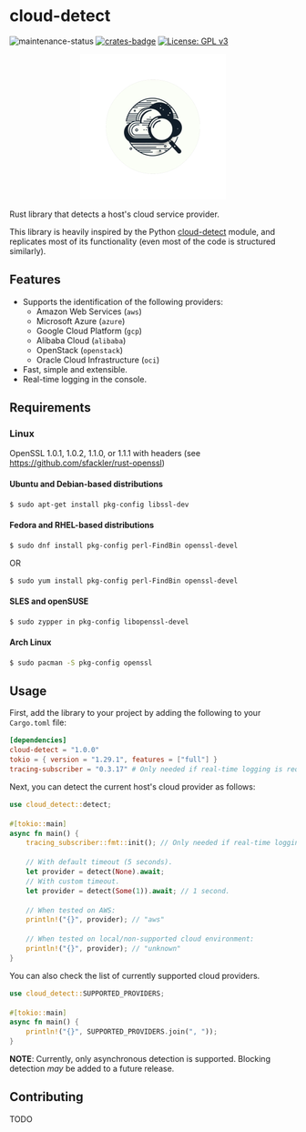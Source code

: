 # cloud-detect

![maintenance-status](https://img.shields.io/badge/maintenance-actively--developed-brightgreen.svg)
[![crates-badge](https://img.shields.io/crates/v/cloud-detect.svg)](https://crates.io/crates/cloud-detect)
[![License: GPL v3](https://img.shields.io/badge/license-GPLv3-blue.svg)](https://www.gnu.org/licenses/gpl-3.0)

<p align="center">
  <img  src="assets/logo.png" alt="Pylon Logo">
</p>

Rust library that detects a host's cloud service provider.

This library is heavily inspired by the Python [cloud-detect](https://github.com/dgzlopes/cloud-detect)
module, and replicates most of its functionality (even most of the code is structured similarly).

## Features

* Supports the identification of the following providers:
    - Amazon Web Services (`aws`)
    - Microsoft Azure (`azure`)
    - Google Cloud Platform (`gcp`)
    - Alibaba Cloud (`alibaba`)
    - OpenStack (`openstack`)
    - Oracle Cloud Infrastructure (`oci`)
* Fast, simple and extensible.
* Real-time logging in the console.

## Requirements

### Linux

OpenSSL 1.0.1, 1.0.2, 1.1.0, or 1.1.1 with headers (see https://github.com/sfackler/rust-openssl)

#### Ubuntu and Debian-based distributions

```bash
$ sudo apt-get install pkg-config libssl-dev
```

#### Fedora and RHEL-based distributions

```bash
$ sudo dnf install pkg-config perl-FindBin openssl-devel
```

OR

```bash
$ sudo yum install pkg-config perl-FindBin openssl-devel
```

#### SLES and openSUSE

```bash
$ sudo zypper in pkg-config libopenssl-devel
```

#### Arch Linux

```bash
$ sudo pacman -S pkg-config openssl
```

## Usage

First, add the library to your project by adding the following to your `Cargo.toml` file:

```toml
[dependencies]
cloud-detect = "1.0.0"
tokio = { version = "1.29.1", features = ["full"] }
tracing-subscriber = "0.3.17" # Only needed if real-time logging is required.
```

Next, you can detect the current host's cloud provider as follows:

```rust
use cloud_detect::detect;

#[tokio::main]
async fn main() {
    tracing_subscriber::fmt::init(); // Only needed if real-time logging is required.

    // With default timeout (5 seconds).
    let provider = detect(None).await;
    // With custom timeout.
    let provider = detect(Some(1)).await; // 1 second.

    // When tested on AWS:
    println!("{}", provider); // "aws"

    // When tested on local/non-supported cloud environment:
    println!("{}", provider); // "unknown"
}
```

You can also check the list of currently supported cloud providers.

```rust
use cloud_detect::SUPPORTED_PROVIDERS;

#[tokio::main]
async fn main() {
    println!("{}", SUPPORTED_PROVIDERS.join(", "));
}
```

**NOTE**: Currently, only asynchronous detection is supported. Blocking detection *may* be added to a future release.

## Contributing

TODO